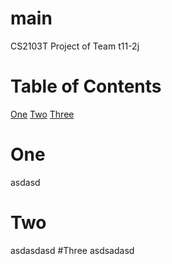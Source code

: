 # main
CS2103T Project of Team t11-2j

# Table of Contents
[One](https://github.com/cs2103aug2015-t11-2j/main/blob/master/README.md#one)
[Two](https://github.com/cs2103aug2015-t11-2j/main/blob/master/README.md#two)
[Three](https://github.com/cs2103aug2015-t11-2j/main/blob/master/README.md#three)

# One
asdasd
# Two
asdasdasd
#Three
asdsadasd
